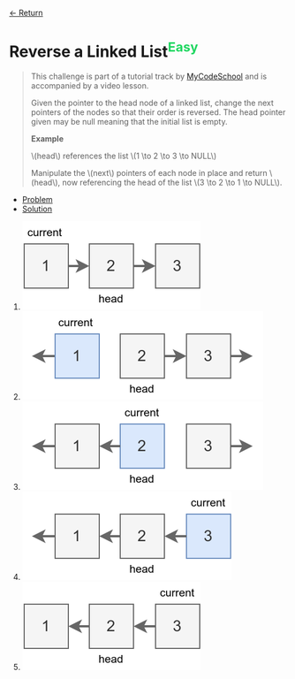[&larr; Return](https://hanggrian.github.io/grind-hackerrank/)

# Reverse a Linked List<sup style="color: rgb(32, 215, 97);">Easy</sup>

> This challenge is part of a tutorial track by [MyCodeSchool](http://www.youtube.com/mycodeschool)
  and is accompanied by a video lesson.
>
> Given the pointer to the head node of a linked list, change the next pointers
  of the nodes so that their order is reversed. The head pointer given may be
  null meaning that the initial list is empty.
>
> **Example**
>
> \\(head\\) references the list \\(1 \to 2 \to 3 \to NULL\\)
>
> Manipulate the \\(next\\) pointers of each node in place and return
  \\(head\\), now referencing the head of the list \\(3 \to 2 \to 1 \to NULL\\).

- [Problem](https://www.hackerrank.com/challenges/reverse-a-linked-list/)
- [Solution](https://github.com/hanggrian/grind-hackerrank/blob/main/algorithms/src/main/java/ds/ReverseALinkedList.java)

1.  ![](https://github.com/hanggrian/grind-hackerrank/raw/assets/algorithms/ds/reverse-a-linked-list1.svg)
1.  ![](https://github.com/hanggrian/grind-hackerrank/raw/assets/algorithms/ds/reverse-a-linked-list2.svg)
1.  ![](https://github.com/hanggrian/grind-hackerrank/raw/assets/algorithms/ds/reverse-a-linked-list3.svg)
1.  ![](https://github.com/hanggrian/grind-hackerrank/raw/assets/algorithms/ds/reverse-a-linked-list4.svg)
1.  ![](https://github.com/hanggrian/grind-hackerrank/raw/assets/algorithms/ds/reverse-a-linked-list5.svg)
